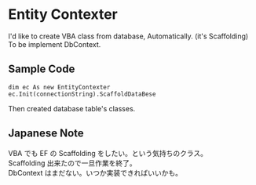 # Entity Contexter
I'd like to create VBA class from database, Automatically. (it's Scaffolding)  
To be implement DbContext.

## Sample Code
~~~
dim ec As new EntityContexter
ec.Init(connectionString).ScaffoldDataBese
~~~
Then created database table's classes. 


## Japanese Note
VBA でも EF の Scaffolding をしたい。という気持ちのクラス。  
Scaffolding 出来たので一旦作業を終了。  
DbContext はまだない。いつか実装できればいいかも。  
